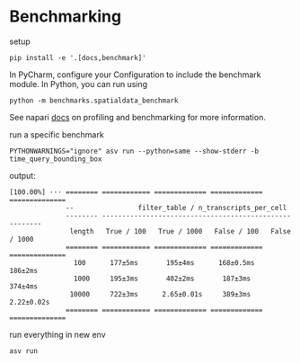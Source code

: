 # Benchmarking

setup

```
pip install -e '.[docs,benchmark]'
```

In PyCharm, configure your Configuration to include the benchmark module. In Python, you can run using

```
python -m benchmarks.spatialdata_benchmark
```

See napari [docs](https://napari.org/stable/developers/contributing/performance/benchmarks.html) on profiling and benchmarking for more information.

run a specific benchmark

```
PYTHONWARNINGS="ignore" asv run --python=same --show-stderr -b time_query_bounding_box
```

output:

```
[100.00%] ··· ======== ============ ============= ============= ==============
              --                filter_table / n_transcripts_per_cell
              -------- -------------------------------------------------------
               length   True / 100   True / 1000   False / 100   False / 1000
              ======== ============ ============= ============= ==============
                100      177±5ms       195±4ms      168±0.5ms      186±2ms
                1000     195±3ms       402±2ms       187±3ms       374±4ms
               10000     722±3ms      2.65±0.01s     389±3ms      2.22±0.02s
              ======== ============ ============= ============= ==============
```

run everything in new env

```
asv run
```

